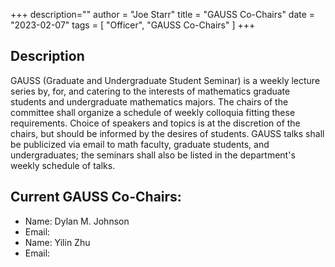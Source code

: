 +++
description=""
author = "Joe Starr"
title = "GAUSS Co-Chairs"
date = "2023-02-07"
tags = [
    "Officer",
    "GAUSS Co-Chairs"
]
+++

## Description

GAUSS (Graduate and Undergraduate Student Seminar) is a weekly lecture series by, for, and catering to the interests of mathematics graduate students and undergraduate mathematics majors. The chairs of the committee shall organize a schedule of weekly colloquia fitting these requirements. Choice of speakers and topics is at the discretion of the chairs, but should be informed by the desires of students. GAUSS talks shall be publicized via email to math faculty, graduate students, and undergraduates; the seminars shall also be listed in the department's weekly schedule of talks.

## Current GAUSS Co-Chairs:

- Name: Dylan M. Johnson
- Email:
- Name: Yilin Zhu
- Email:



